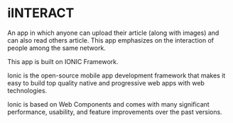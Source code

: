 # iINTERACT

An app in which anyone can upload their article (along with images) and can also read others article. This app emphasizes 
on the interaction of people among the same network.


This app is built on IONIC Framework.

Ionic is the open-source mobile app development framework that makes it easy to build top quality native and progressive web apps
with web technologies.

Ionic is based on Web Components and comes with many significant performance, usability, and feature improvements over the past versions.

 
